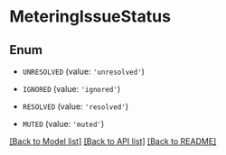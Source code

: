 # MeteringIssueStatus


## Enum

* `UNRESOLVED` (value: `'unresolved'`)

* `IGNORED` (value: `'ignored'`)

* `RESOLVED` (value: `'resolved'`)

* `MUTED` (value: `'muted'`)

[[Back to Model list]](../README.md#documentation-for-models) [[Back to API list]](../README.md#documentation-for-api-endpoints) [[Back to README]](../README.md)


